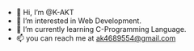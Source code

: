 - 👋 Hi, I’m @K-AKT
- 👀 I’m interested in Web Development.
- 🌱 I’m currently learning C-Programming Language.
- 📫 you can reach me at ak4689554@gmail.com  
